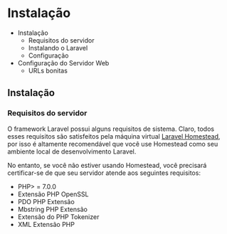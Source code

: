 # Instalação


* Instalação
  + Requisitos do servidor
  + Instalando o Laravel
  + Configuração
* Configuração do Servidor Web
  + URLs bonitas


## Instalação
### Requisitos do servidor
O framework Laravel possui alguns requisitos de sistema. Claro, todos esses requisitos são satisfeitos pela máquina virtual [Laravel Homestead](https://github.com/leo-guima/laravel55-docs-pt_BR/blob/master/1.Comecando/4.Homestead.md), por isso é altamente recomendável que você use Homestead como seu ambiente local de desenvolvimento Laravel.

No entanto, se você não estiver usando Homestead, você precisará certificar-se de que seu servidor atende aos seguintes requisitos:

* PHP> = 7.0.0
* Extensão PHP OpenSSL
* PDO PHP Extensão
* Mbstring PHP Extensão
* Extensão do PHP Tokenizer
* XML Extensão PHP
